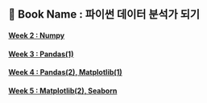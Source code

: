 ## 📘 Book Name : 파이썬 데이터 분석가 되기

#### [Week 2 : Numpy](https://github.com/jen0707/PythonDataA/blob/main/Numpy.ipynb)    
#### [Week 3 : Pandas(1)](https://github.com/jen0707/PythonDataA/blob/main/Pandas.ipynb)    
#### [Week 4 : Pandas(2), Matplotlib(1)](https://github.com/jen0707/PythonDataA/blob/main/PandasAndMatplotlib.ipynb)
#### [Week 5 : Matplotlib(2), Seaborn](https://github.com/jen0707/PythonDataA/blob/main/MatplotlibAndSeaborn.ipynb)
